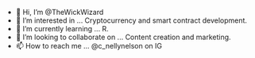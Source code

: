 - 👋 Hi, I’m @TheWickWizard
- 👀 I’m interested in ... Cryptocurrency and smart contract development.
- 🌱 I’m currently learning ... R.
- 💞️ I’m looking to collaborate on ... Content creation and marketing.
- 📫 How to reach me ... @c_nellynelson on IG

<!---
TheWickWizard/TheWickWizard is a ✨ special ✨ repository because its `README.md` (this file) appears on your GitHub profile.
You can click the Preview link to take a look at your changes.
--->
